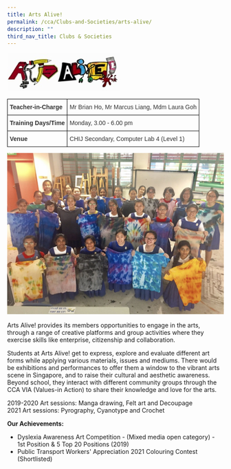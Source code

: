 ```yaml
---
title: Arts Alive!
permalink: /cca/Clubs-and-Societies/arts-alive/
description: ""
third_nav_title: Clubs & Societies
---
```

![](/images/Arts%20Alive.jpg)

<style type="text/css">
.tg  {border-collapse:collapse;border-spacing:0;}
.tg td{border-color:black;border-style:solid;border-width:1px;font-family:Arial, sans-serif;font-size:14px;
  overflow:hidden;padding:10px 5px;word-break:normal;}
.tg th{border-color:black;border-style:solid;border-width:1px;font-family:Arial, sans-serif;font-size:14px;
  font-weight:normal;overflow:hidden;padding:10px 5px;word-break:normal;}
.tg .tg-ujx6{color:#333;text-align:left;vertical-align:top}
.tg .tg-pvk6{color:#333;text-align:left;vertical-align:middle}
.tg .tg-h0uh{color:#333;font-weight:bold;text-align:left;vertical-align:middle}
.tg .tg-osjb{color:#333;font-weight:bold;text-align:left;vertical-align:top}
</style>
<table class="tg">
<thead>
  <tr>
    <th class="tg-h0uh"><span style="color:inherit;background-color:transparent">Teacher-in-Charge</span></th>
    <th class="tg-ujx6"><span style="font-weight:normal">Mr Brian Ho, Mr Marcus Liang, Mdm Laura Goh</span></th>
  </tr>
</thead>
<tbody>
  <tr>
    <td class="tg-osjb">Training Days/Time<br></td>
    <td class="tg-pvk6"><span style="color:inherit;background-color:transparent">Monday, 3.00 - 6.00 pm</span><br></td>
  </tr>
  <tr>
    <td class="tg-osjb">Venue</td>
    <td class="tg-pvk6"><span style="color:inherit;background-color:transparent">CHIJ Secondary, Computer Lab 4 (Level 1)</span></td>
  </tr>
</tbody>
</table>

![](/images/Arts%20Alive%203.jpg)

Arts Alive! provides its members opportunities to engage in the arts, through a range of creative platforms and group activities where they exercise skills like enterprise, citizenship and collaboration.

Students at Arts Alive! get to express, explore and evaluate different art forms while applying various materials, issues and mediums. There would be exhibitions and performances to offer them a window to the vibrant arts scene in Singapore, and to raise their cultural and aesthetic awareness. Beyond school, they interact with different community groups through the CCA VIA (Values-in Action) to share their knowledge and love for the arts.

2019-2020 Art sessions: Manga drawing, Felt art and Decoupage<br>
2021 Art sessions: Pyrography, Cyanotype and Crochet


**Our Achievements:**
*   Dyslexia Awareness Art Competition - (Mixed media open category) - 1st Position & 5 Top 20 Positions (2019)
*   Public Transport Workers' Appreciation 2021 Colouring Contest (Shortlisted)
